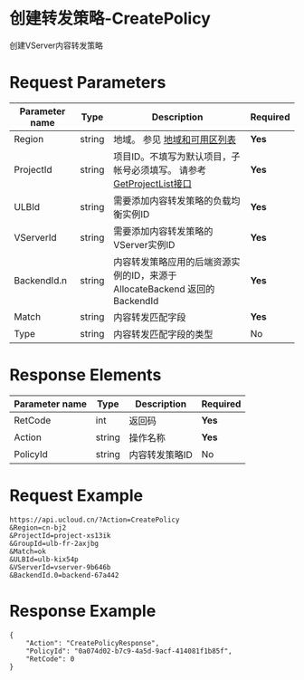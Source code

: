 # 创建转发策略-CreatePolicy

创建VServer内容转发策略

# Request Parameters
|Parameter name|Type|Description|Required|
|---|---|---|---|
|Region|string|地域。 参见 [地域和可用区列表](../summary/regionlist.html)|**Yes**|
|ProjectId|string|项目ID。不填写为默认项目，子帐号必须填写。 请参考[GetProjectList接口](../summary/get_project_list.html)|**Yes**|
|ULBId|string|需要添加内容转发策略的负载均衡实例ID|**Yes**|
|VServerId|string|需要添加内容转发策略的VServer实例ID|**Yes**|
|BackendId.n|string|内容转发策略应用的后端资源实例的ID，来源于 AllocateBackend 返回的 BackendId|**Yes**|
|Match|string|内容转发匹配字段|**Yes**|
|Type|string|内容转发匹配字段的类型|No|

# Response Elements
|Parameter name|Type|Description|Required|
|---|---|---|---|
|RetCode|int|返回码|**Yes**|
|Action|string|操作名称|**Yes**|
|PolicyId|string|内容转发策略ID|No|

# Request Example
```
https://api.ucloud.cn/?Action=CreatePolicy
&Region=cn-bj2
&ProjectId=project-xs13ik
&GroupId=ulb-fr-2axjbg
&Match=ok
&ULBId=ulb-kix54p
&VServerId=vserver-9b646b
&BackendId.0=backend-67a442
```

# Response Example
```
{
    "Action": "CreatePolicyResponse", 
    "PolicyId": "0a074d02-b7c9-4a5d-9acf-414081f1b85f", 
    "RetCode": 0
}
```

